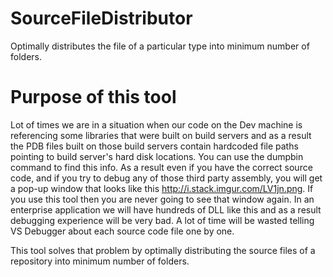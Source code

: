 # SourceFileDistributor
Optimally distributes the file of a particular type into minimum number of folders.
# Purpose of this tool
Lot of times we are in a situation when our code on the Dev machine is referencing some libraries that were built on build servers and as a result the PDB files built on those build servers contain hardcoded file paths pointing to build server's hard disk locations. You can use the dumpbin command to find this info. As a result even if you have the correct source code, and if you try to debug any of those third party assembly, you will get a pop-up window that looks like this http://i.stack.imgur.com/LV1jn.png. If you use this tool then you are never going to see that window again. In an enterprise application we will have hundreds of DLL like this and as a result debugging experience will be very bad. A lot of time will be wasted telling VS Debugger about each source code file one by one.

This tool solves that problem by optimally distributing the source files of a repository into minimum number of folders.
